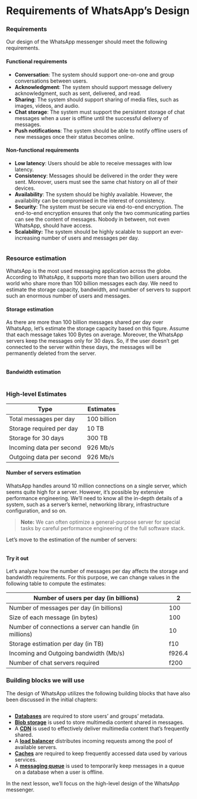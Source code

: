 # Requirements of WhatsApp’s Design

### Requirements <a href="#requirements-0" id="requirements-0"></a>

Our design of the WhatsApp messenger should meet the following requirements.

#### Functional requirements <a href="#functional-requirements-1" id="functional-requirements-1"></a>

* **Conversation**: The system should support one-on-one and group conversations between users.
* **Acknowledgment**: The system should support message delivery acknowledgment, such as sent, delivered, and read.
* **Sharing**: The system should support sharing of media files, such as images, videos, and audio.
* **Chat storage**: The system must support the persistent storage of chat messages when a user is offline until the successful delivery of messages.
* **Push notifications**: The system should be able to notify offline users of new messages once their status becomes online.

#### Non-functional requirements <a href="#non-functional-requirements-0" id="non-functional-requirements-0"></a>

* **Low latency**: Users should be able to receive messages with low latency.
* **Consistency**: Messages should be delivered in the order they were sent. Moreover, users must see the same chat history on all of their devices.
* **Availability**: The system should be highly available. However, the availability can be compromised in the interest of consistency.
* **Security**: The system must be secure via end-to-end encryption. The end-to-end encryption ensures that only the two communicating parties can see the content of messages. Nobody in between, not even WhatsApp, should have access.
* **Scalability:** The system should be highly scalable to support an ever-increasing number of users and messages per day.

<figure><img src="https://kuweiguge.github.io/Grokking-Modern-System-Design-Interview-Gitbook/.gitbook/assets/Screenshot 2023-09-06 at 1.41.30 AM.png" alt=""><figcaption></figcaption></figure>

### Resource estimation <a href="#resource-estimation-0" id="resource-estimation-0"></a>

WhatsApp is the most used messaging application across the globe. According to WhatsApp, it supports more than two billion users around the world who share more than 100 billion messages each day. We need to estimate the storage capacity, bandwidth, and number of servers to support such an enormous number of users and messages.

#### Storage estimation <a href="#storage-estimation-0" id="storage-estimation-0"></a>

As there are more than 100 billion messages shared per day over WhatsApp, let’s estimate the storage capacity based on this figure. Assume that each message takes 100 Bytes on average. Moreover, the WhatsApp servers keep the messages only for 30 days. So, if the user doesn’t get connected to the server within these days, the messages will be permanently deleted from the server.

<figure><img src="https://kuweiguge.github.io/Grokking-Modern-System-Design-Interview-Gitbook/.gitbook/assets/Screenshot 2023-09-06 at 1.42.01 AM.png" alt=""><figcaption></figcaption></figure>

#### Bandwidth estimation <a href="#bandwidth-estimation-0" id="bandwidth-estimation-0"></a>

<figure><img src="https://kuweiguge.github.io/Grokking-Modern-System-Design-Interview-Gitbook/.gitbook/assets/Screenshot 2023-09-06 at 1.43.00 AM.png" alt=""><figcaption></figcaption></figure>

### High-level Estimates

| **Type**                 | **Estimates** |
| ------------------------ | ------------- |
| Total messages per day   | 100 billion   |
| Storage required per day | 10 TB         |
| Storage for 30 days      | 300 TB        |
| Incoming data per second | 926 Mb/s      |
| Outgoing data per second | 926 Mb/s      |

#### Number of servers estimation <a href="#number-of-servers-estimation-0" id="number-of-servers-estimation-0"></a>

WhatsApp handles around 10 million connections on a single server, which seems quite high for a server. However, it’s possible by extensive performance engineering. We’ll need to know all the in-depth details of a system, such as a server’s kernel, networking library, infrastructure configuration, and so on.

> **Note:** We can often optimize a general-purpose server for special tasks by careful performance engineering of the full software stack.

Let’s move to the estimation of the number of servers:

<figure><img src="https://kuweiguge.github.io/Grokking-Modern-System-Design-Interview-Gitbook/.gitbook/assets/Screenshot 2023-09-06 at 1.44.33 AM.png" alt=""><figcaption></figcaption></figure>

#### Try it out <a href="#try-it-out-0" id="try-it-out-0"></a>

Let’s analyze how the number of messages per day affects the storage and bandwidth requirements. For this purpose, we can change values in the following table to compute the estimates:



| Number of users per day (in billions)                   | 2      |
| ------------------------------------------------------- | ------ |
| Number of messages per day (in billions)                | 100    |
| Size of each message (in bytes)                         | 100    |
| Number of connections a server can handle (in millions) | 10     |
| Storage estimation per day (in TB)                      | f10    |
| Incoming and Outgoing bandwidth (Mb/s)                  | f926.4 |
| Number of chat servers required                         | f200   |

### Building blocks we will use <a href="#building-blocks-we-will-use-0" id="building-blocks-we-will-use-0"></a>

The design of WhatsApp utilizes the following building blocks that have also been discussed in the initial chapters:

<figure><img src="https://kuweiguge.github.io/Grokking-Modern-System-Design-Interview-Gitbook/.gitbook/assets/Screenshot 2023-09-06 at 1.45.25 AM.png" alt=""><figcaption></figcaption></figure>

* [**Databases**](../databases/introduction-to-databases.md) are required to store users’ and groups’ metadata.
* [**Blob storage**](../blob-store/system-design-a-blob-store.md) is used to store multimedia content shared in messages.
* A [**CDN**](../content-delivery-network-cdn/system-design-the-content-delivery-network-cdn.md) is used to effectively deliver multimedia content that’s frequently shared.
* A [**load balancer**](../load-balancers/introduction-to-load-balancers.md) distributes incoming requests among the pool of available servers.
* [**Caches**](../distributed-cache/system-design-the-distributed-cache.md) are required to keep frequently accessed data used by various services.
* A [**messaging queue**](../distributed-messaging-queue/system-design-the-distributed-messaging-queue.md) is used to temporarily keep messages in a queue on a database when a user is offline.

In the next lesson, we’ll focus on the high-level design of the WhatsApp messenger.
